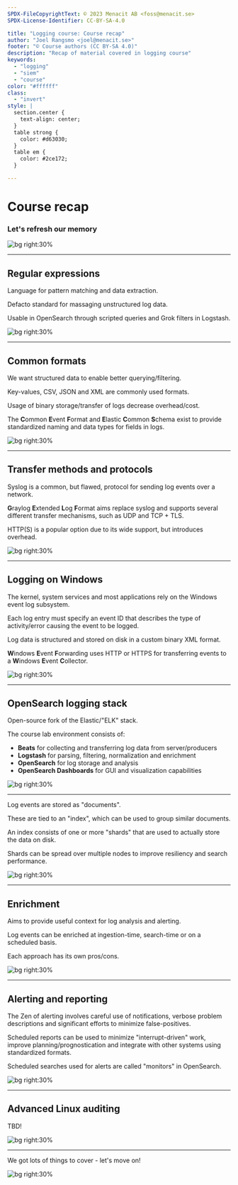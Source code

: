 ```yaml
---
SPDX-FileCopyrightText: © 2023 Menacit AB <foss@menacit.se>
SPDX-License-Identifier: CC-BY-SA-4.0

title: "Logging course: Course recap"
author: "Joel Rangsmo <joel@menacit.se>"
footer: "© Course authors (CC BY-SA 4.0)"
description: "Recap of material covered in logging course"
keywords:
  - "logging"
  - "siem"
  - "course"
color: "#ffffff"
class:
  - "invert"
style: |
  section.center {
    text-align: center;
  }
  table strong {
    color: #d63030;
  }
  table em {
    color: #2ce172;
  }

---
```

<!-- _footer: "%ATTRIBUTION_PREFIX% Bixentro (CC BY 2.0)" -->
# Course recap
### Let's refresh our memory

![bg right:30%](images/27-pcb_baby_streetart.jpg)

---
<!-- _footer: "%ATTRIBUTION_PREFIX% Jonathan Miske (CC BY-SA 2.0)" -->
## Regular expressions
Language for pattern matching and
data extraction.

Defacto standard for massaging
unstructured log data.

Usable in OpenSearch through
scripted queries and Grok filters
in Logstash.

![bg right:30%](images/27-abandoned_silo.jpg)

---
<!-- _footer: "%ATTRIBUTION_PREFIX% Ninara (CC BY 2.0)" -->
## Common formats
We want structured data to enable
better querying/filtering.  

Key-values, CSV, JSON and XML
are commonly used formats.  

Usage of binary storage/transfer of
logs decrease overhead/cost.

The **C**ommon **E**vent **F**ormat
and **E**lastic **C**ommon **S**chema
exist to provide standardized naming
and data types for fields in logs.

![bg right:30%](images/27-ahmedabad.jpg)

---
<!-- _footer: "%ATTRIBUTION_PREFIX% Jan Bocek (CC BY 2.0)" -->
## Transfer methods and protocols
Syslog is a common, but flawed, protocol
for sending log events over a network.  

**G**raylog **E**xtended **L**og **F**ormat
aims replace syslog and supports several
different transfer mechanisms,
such as UDP and TCP + TLS.  

HTTP(S) is a popular option due to its
wide support, but introduces overhead.  

![bg right:30%](images/27-telephone_pole.jpg)

---
<!-- _footer: "%ATTRIBUTION_PREFIX% Edenpictures (CC BY 2.0)" -->
## Logging on Windows
The kernel, system services and
most applications rely on the
Windows event log subsystem.  

Each log entry must specify an event ID
that describes the type of activity/error
causing the event to be logged.

Log data is structured and stored on
disk in a custom binary XML format.  
  
**W**indows **E**vent **F**orwarding uses
HTTP or HTTPS for transferring events to
a **W**indows **E**vent **C**ollector.

![bg right:30%](images/27-abstract_building.jpg)

---
<!-- _footer: "%ATTRIBUTION_PREFIX% Halfrain (CC BY-SA 2.0)" -->
## OpenSearch logging stack
Open-source fork of the Elastic/"ELK" stack.  

The course lab environment consists of:
- **Beats** for collecting and transferring log data from server/producers
- **Logstash** for parsing, filtering, normalization and enrichment
- **OpenSearch** for log storage and analysis
- **OpenSearch Dashboards** for GUI and visualization capabilities

![bg right:30%](images/27-vintage_machine.jpg)

---
<!-- _footer: "%ATTRIBUTION_PREFIX% Halfrain (CC BY-SA 2.0)" -->
Log events are stored as "documents".

These are tied to an "index", which can be used to group similar documents.  

An index consists of one or more "shards" that are used to actually store the data on disk.  

Shards can be spread over multiple nodes to improve resiliency and search performance.

![bg right:30%](images/27-vintage_machine.jpg)

---
<!-- _footer: "%ATTRIBUTION_PREFIX% O. Hainaut, ESO (CC BY 2.0)" -->
## Enrichment
Aims to provide useful context for
log analysis and alerting.  
  
Log events can be enriched at
ingestion-time, search-time
or on a scheduled basis.  

Each approach has its own
pros/cons.

![bg right:30%](images/27-comet.jpg)

---
<!-- _footer: "%ATTRIBUTION_PREFIX% Graham Drew (CC BY 2.0)" -->
## Alerting and reporting
The Zen of alerting involves
careful use of notifications,
verbose problem descriptions
and significant efforts to
minimize false-positives. 

Scheduled reports can be used to
minimize "interrupt-driven" work,
improve planning/prognostication
and integrate with other systems
using standardized formats.

Scheduled searches used for alerts
are called "monitors" in OpenSearch.

![bg right:30%](images/27-sinking_boat.jpg)

---
<!-- _footer: "%ATTRIBUTION_PREFIX% Sbmeaper1 (CC0 1.0)" -->
## Advanced Linux auditing
TBD!

![bg right:30%](images/27-tree_island.jpg)

---
<!-- _footer: "%ATTRIBUTION_PREFIX% Marcin Wichary (CC BY 2.0)" -->
We got lots of things to cover -
let's move on!

![bg right:30%](images/27-missile_computer.jpg)
